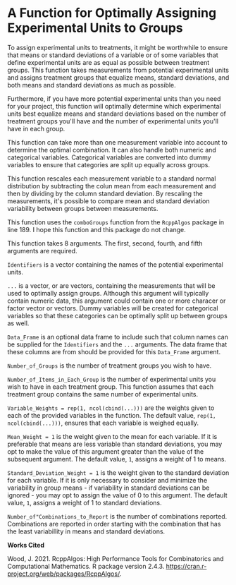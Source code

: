 # A Function for Optimally Assigning Experimental Units to Groups

To assign experimental units to treatments, it might be worthwhile to ensure that means or standard deviations of a variable or of some variables that define experimental units are as equal as possible between treatment groups. This function takes measurements from potential experimental units and assigns treatment groups that equalize means, standard deviations, and both means and standard deviations as much as possible.

Furthermore, if you have more potential experimental units than you need for your project, this function will optimally determine which experimental units best equalize means and standard deviations based on the number of treatment groups you'll have and the number of experimental units you'll have in each group.

This function can take more than one measurement variable into account to determine the optimal combination. It can also handle both numeric and categorical variables. Categorical variables are converted into dummy variables to ensure that categories are split up equally across groups.

This function rescales each measurement variable to a standard normal distribution by subtracting the colun mean from each measurement and then by dividing by the column standard deviation. By rescaling the measurements, it's possible to compare mean and standard deviation variability between groups between measurements.

This function uses the `comboGroups` function from the `RcppAlgos` package in line 189. I hope this function and this package do not change.

This function takes 8 arguments. The first, second, fourth, and fifth arguments are required.

`Identifiers` is a vector containing the names of the potential experimental units.

`...` is a vector, or are vectors, containing the  measurements that will be used to optimally assign groups. Although this argument will typically contain numeric data, this argument could contain one or more characer or factor vector or vectors. Dummy variables will be created for categorical variables so that these categories can be optimally split up between groups as well.

`Data_Frame` is an optional data frame to include such that column names can be supplied for the `Identifiers` and the `...` arguments. The data frame that these columns are from should be provided for this `Data_Frame` argument.

`Number_of_Groups` is the number of treatment groups you wish to have.

`Number_of_Items_in_Each_Group` is the number of experimental units you wish to have in each treatment group. This function assumes that each treatment group contains the same number of experimental units.

`Variable_Weights = rep(1, ncol(cbind(...)))` are the weights given to each of the provided variables in the function. The default value, `rep(1, ncol(cbind(...)))`, ensures that each variable is weighed equally.

`Mean_Weight = 1` is the weight given to the mean for each variable. If it is preferable that means are less variable than standard deviations, you may opt to make the value of this argument greater than the value of the subsequent argument. The default value, `1`, assigns a weight of 1 to means.

`Standard_Deviation_Weight = 1` is the weight given to the standard deviation for each variable. If it is only necessary to consider and minimize the variability in group means - if variability in standard deviations can be ignored - you may opt to assign the value of 0 to this argument. The default value, `1`, assigns a weight of 1 to standard deviations.

`Number_of"Combinations_to_Report` is the number of combinations reported. Combinations are reported in order starting with the combination that has the least variabillity in means and standard deviations.

<b>Works Cited</b>

Wood, J. 2021. RcppAlgos: High Performance Tools for Combinatorics and Computational Mathematics. R package version 2.4.3. <https://cran.r-project.org/web/packages/RcppAlgos/>.
